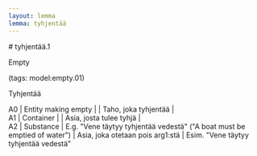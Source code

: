 ```yaml
---
layout: lemma
lemma: tyhjentää
---
```


<div class="sense">
# <span class="sensename">tyhjentää.1</span>

<span class="description">Empty</span>

(tags: model:empty.01)

<span class="description">Tyhjentää</span>

A0 | Entity making empty |   | Taho, joka tyhjentää |  
A1 | Container |   | Asia, josta tulee tyhjä |  
A2 | Substance | E.g. "Vene täytyy tyhjentää vedestä" ("A boat must be emptied of water") | Asia, joka otetaan pois arg1:stä | Esim. "Vene täytyy tyhjentää vedestä"

</div>

